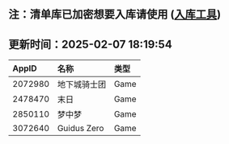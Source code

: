 ## 注：清单库已加密想要入库请使用 ([入库工具](https://github.com/BlankTMing/ManifestAutoUpdate/releases))

## 更新时间：2025-02-07 18:19:54
| AppID | 名称 | 类型  |
| :-------------------- | :----------------------------- | :----------- |
| 2072980 | 地下城骑士团| Game |
| 2478470 | 末日| Game |
| 2850110 | 梦中梦| Game |
| 3072640 | Guidus Zero| Game |
